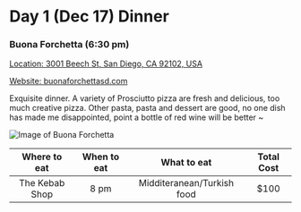 # Day 1 (Dec 17) Dinner
### Buona Forchetta (6:30 pm)
[Location: 3001 Beech St, San Diego, CA 92102, USA](https://www.google.com/maps/place/Buona+Forchetta/@32.721138,-117.1322438,17z/data=!4m13!1m7!3m6!1s0x80d9537e30ec295f:0xb679f7dd4a7c2e6!2s3001+Beech+St,+San+Diego,+CA+92102!3b1!8m2!3d32.721138!4d-117.1300551!3m4!1s0x80d9537e305d3911:0x2108857782e4a0ce!8m2!3d32.7211402!4d-117.1300439)

[Website: buonaforchettasd.com](http://buonaforchettasd.com/)

  Exquisite dinner. A variety of Prosciutto pizza are fresh and delicious, too much creative pizza. Other pasta, pasta and dessert are good, no one dish has made me disappointed, point a bottle of red wine will be better ~

  ![Image of Buona Forchetta](https://github.com/Wenyilu1990/Trip-Plan/tree/Sprint-3/Day%202%20Activities/Buona%20Forchetta.jpg)


|Where to eat  |When to eat|What to eat                |Total Cost|
|:------------:|:---------:|:-------------------------:|:--------:|
|The Kebab Shop|8 pm       | Midditeranean/Turkish food|  $100    |
